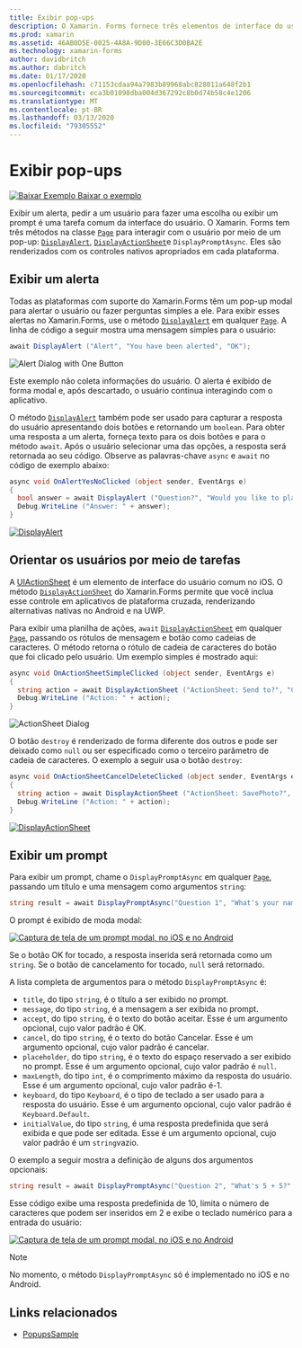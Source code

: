 ```yaml
---
title: Exibir pop-ups
description: O Xamarin. Forms fornece três elementos de interface do usuário pop-up – um alerta, uma planilha de ação e um prompt. Este artigo demonstra como usar o alerta, a folha de ações e as APIs de prompt para exibir caixas de diálogo que perguntam aos usuários perguntas simples, orientam os usuários por meio de tarefas e exibem prompts.
ms.prod: xamarin
ms.assetid: 46AB0D5E-0025-4A8A-9D00-3E66C3D0BA2E
ms.technology: xamarin-forms
author: davidbritch
ms.author: dabritch
ms.date: 01/17/2020
ms.openlocfilehash: c71153cdaa94a7983b89968abc828011a648f2b1
ms.sourcegitcommit: eca3b01098dba004d367292c8b0d74b58c4e1206
ms.translationtype: MT
ms.contentlocale: pt-BR
ms.lasthandoff: 03/13/2020
ms.locfileid: "79305552"
---
```

# <a name="display-pop-ups"></a>Exibir pop-ups

[![Baixar Exemplo](~/media/shared/download.png) Baixar o exemplo](https://docs.microsoft.com/samples/xamarin/xamarin-forms-samples/navigation-pop-ups)

Exibir um alerta, pedir a um usuário para fazer uma escolha ou exibir um prompt é uma tarefa comum da interface do usuário. O Xamarin. Forms tem três métodos na classe [`Page`](xref:Xamarin.Forms.Page) para interagir com o usuário por meio de um pop-up: [`DisplayAlert`](xref:Xamarin.Forms.Page.DisplayAlert*), [`DisplayActionSheet`](xref:Xamarin.Forms.Page.DisplayActionSheet*)e `DisplayPromptAsync`. Eles são renderizados com os controles nativos apropriados em cada plataforma.

## <a name="display-an-alert"></a>Exibir um alerta

Todas as plataformas com suporte do Xamarin.Forms têm um pop-up modal para alertar o usuário ou fazer perguntas simples a ele. Para exibir esses alertas no Xamarin.Forms, use o método [`DisplayAlert`](xref:Xamarin.Forms.Page.DisplayAlert*) em qualquer [`Page`](xref:Xamarin.Forms.Page). A linha de código a seguir mostra uma mensagem simples para o usuário:

```csharp
await DisplayAlert ("Alert", "You have been alerted", "OK");
```

![](pop-ups-images/alert.png "Alert Dialog with One Button")

Este exemplo não coleta informações do usuário. O alerta é exibido de forma modal e, após descartado, o usuário continua interagindo com o aplicativo.

O método [`DisplayAlert`](xref:Xamarin.Forms.Page.DisplayAlert*) também pode ser usado para capturar a resposta do usuário apresentando dois botões e retornando um `boolean`. Para obter uma resposta a um alerta, forneça texto para os dois botões e para o método `await`. Após o usuário selecionar uma das opções, a resposta será retornada ao seu código. Observe as palavras-chave `async` e `await` no código de exemplo abaixo:

```csharp
async void OnAlertYesNoClicked (object sender, EventArgs e)
{
  bool answer = await DisplayAlert ("Question?", "Would you like to play a game", "Yes", "No");
  Debug.WriteLine ("Answer: " + answer);
}
```

[![DisplayAlert](pop-ups-images/alert2-sml.png "Caixa de diálogo de alerta com dois botões")](pop-ups-images/alert2.png#lightbox "Caixa de diálogo de alerta com dois botões")

## <a name="guide-users-through-tasks"></a>Orientar os usuários por meio de tarefas

A [UIActionSheet](https://developer.apple.com/library/ios/documentation/uikit/reference/uiactionsheet_class/Reference/Reference.html) é um elemento de interface do usuário comum no iOS. O método [`DisplayActionSheet`](xref:Xamarin.Forms.Page.DisplayActionSheet*) do Xamarin.Forms permite que você inclua esse controle em aplicativos de plataforma cruzada, renderizando alternativas nativas no Android e na UWP.

Para exibir uma planilha de ações, `await` [`DisplayActionSheet`](xref:Xamarin.Forms.Page.DisplayActionSheet*) em qualquer [`Page`](xref:Xamarin.Forms.Page), passando os rótulos de mensagem e botão como cadeias de caracteres. O método retorna o rótulo de cadeia de caracteres do botão que foi clicado pelo usuário. Um exemplo simples é mostrado aqui:

```csharp
async void OnActionSheetSimpleClicked (object sender, EventArgs e)
{
  string action = await DisplayActionSheet ("ActionSheet: Send to?", "Cancel", null, "Email", "Twitter", "Facebook");
  Debug.WriteLine ("Action: " + action);
}
```

![](pop-ups-images/action.png "ActionSheet Dialog")

O botão `destroy` é renderizado de forma diferente dos outros e pode ser deixado como `null` ou ser especificado como o terceiro parâmetro de cadeia de caracteres. O exemplo a seguir usa o botão `destroy`:

```csharp
async void OnActionSheetCancelDeleteClicked (object sender, EventArgs e)
{
  string action = await DisplayActionSheet ("ActionSheet: SavePhoto?", "Cancel", "Delete", "Photo Roll", "Email");
  Debug.WriteLine ("Action: " + action);
}
```

[![DisplayActionSheet](pop-ups-images/action2-sml.png "Caixa de diálogo da folha de ações com o botão destruir")](pop-ups-images/action2.png#lightbox "Caixa de diálogo da folha de ações com o botão destruir")

## <a name="display-a-prompt"></a>Exibir um prompt

Para exibir um prompt, chame o `DisplayPromptAsync` em qualquer [`Page`](xref:Xamarin.Forms.Page), passando um título e uma mensagem como argumentos `string`:

```csharp
string result = await DisplayPromptAsync("Question 1", "What's your name?");
```

O prompt é exibido de moda modal:

[![Captura de tela de um prompt modal, no iOS e no Android](pop-ups-images/simple-prompt.png "Prompt modal")](pop-ups-images/simple-prompt-large.png#lightbox "Prompt modal")

Se o botão OK for tocado, a resposta inserida será retornada como um `string`. Se o botão de cancelamento for tocado, `null` será retornado.

A lista completa de argumentos para o método `DisplayPromptAsync` é:

- `title`, do tipo `string`, é o título a ser exibido no prompt.
- `message`, do tipo `string`, é a mensagem a ser exibida no prompt.
- `accept`, do tipo `string`, é o texto do botão aceitar. Esse é um argumento opcional, cujo valor padrão é OK.
- `cancel`, do tipo `string`, é o texto do botão Cancelar. Esse é um argumento opcional, cujo valor padrão é cancelar.
- `placeholder`, do tipo `string`, é o texto do espaço reservado a ser exibido no prompt. Esse é um argumento opcional, cujo valor padrão é `null`.
- `maxLength`, do tipo `int`, é o comprimento máximo da resposta do usuário. Esse é um argumento opcional, cujo valor padrão é-1.
- `keyboard`, do tipo `Keyboard`, é o tipo de teclado a ser usado para a resposta do usuário. Esse é um argumento opcional, cujo valor padrão é `Keyboard.Default`.
- `initialValue`, do tipo `string`, é uma resposta predefinida que será exibida e que pode ser editada. Esse é um argumento opcional, cujo valor padrão é um `string`vazio.

O exemplo a seguir mostra a definição de alguns dos argumentos opcionais:

```csharp
string result = await DisplayPromptAsync("Question 2", "What's 5 + 5?", initialValue: "10", maxLength: 2, keyboard: Keyboard.Numeric);
```

Esse código exibe uma resposta predefinida de 10, limita o número de caracteres que podem ser inseridos em 2 e exibe o teclado numérico para a entrada do usuário:

[![Captura de tela de um prompt modal, no iOS e no Android](pop-ups-images/keyboard-prompt.png "Prompt modal")](pop-ups-images/keyboard-prompt-large.png#lightbox "Prompt modal")

> [!NOTE]
> No momento, o método `DisplayPromptAsync` só é implementado no iOS e no Android.

## <a name="related-links"></a>Links relacionados

- [PopupsSample](https://docs.microsoft.com/samples/xamarin/xamarin-forms-samples/navigation-pop-ups)
